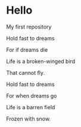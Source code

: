 # Hello
My first repository 


Hold fast to dreams

For if dreams die

Life is a broken-winged bird

That cannot fly.


Hold fast to dreams

For when dreams go

Life is a barren field

Frozen with snow.
